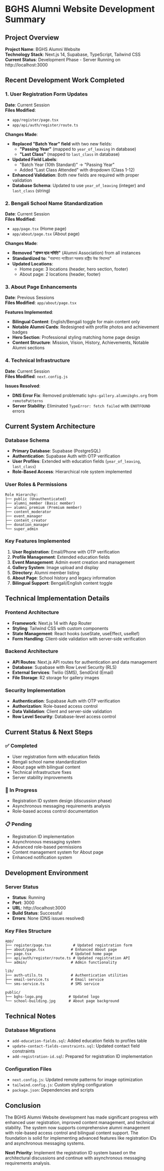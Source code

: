 # BGHS Alumni Website Development Summary

## Project Overview
**Project Name**: BGHS Alumni Website  
**Technology Stack**: Next.js 14, Supabase, TypeScript, Tailwind CSS  
**Current Status**: Development Phase - Server Running on http://localhost:3000

## Recent Development Work Completed

### 1. User Registration Form Updates
**Date**: Current Session  
**Files Modified**: 
- `app/register/page.tsx`
- `app/api/auth/register/route.ts`

**Changes Made**:
- **Replaced "Batch Year" field** with two new fields:
  - **"Passing Year"** (mapped to `year_of_leaving` in database)
  - **"Last Class"** (mapped to `last_class` in database)
- **Updated Field Labels**: 
  - "Batch Year (10th Standard)" → "Passing Year"
  - Added "Last Class Attended" with dropdown (Class 1-12)
- **Enhanced Validation**: Both new fields are required with proper validation
- **Database Schema**: Updated to use `year_of_leaving` (integer) and `last_class` (string)

### 2. Bengali School Name Standardization
**Date**: Current Session  
**Files Modified**: 
- `app/page.tsx` (Home page)
- `app/about/page.tsx` (About page)

**Changes Made**:
- **Removed "প্রাক্তন ছাত্র সমিতি"** (Alumni Association) from all instances
- **Standardized to**: "বারাসাত প্যারীচরণ সরকার রাষ্ট্রীয় উচ্চ বিদ্যালয়"
- **Updated Locations**:
  - Home page: 3 locations (header, hero section, footer)
  - About page: 2 locations (header, footer)

### 3. About Page Enhancements
**Date**: Previous Sessions  
**Files Modified**: `app/about/page.tsx`

**Features Implemented**:
- **Bilingual Content**: English/Bengali toggle for main content only
- **Notable Alumni Cards**: Redesigned with profile photos and achievement badges
- **Hero Section**: Professional styling matching home page design
- **Content Structure**: Mission, Vision, History, Achievements, Notable Alumni sections

### 4. Technical Infrastructure
**Date**: Current Session  
**Files Modified**: `next.config.js`

**Issues Resolved**:
- **DNS Error Fix**: Removed problematic `bghs-gallery.alumnibghs.org` from `remotePatterns`
- **Server Stability**: Eliminated `TypeError: fetch failed` with `ENOTFOUND` errors

## Current System Architecture

### Database Schema
- **Primary Database**: Supabase (PostgreSQL)
- **Authentication**: Supabase Auth with OTP verification
- **User Profiles**: Extended with education fields (`year_of_leaving`, `last_class`)
- **Role-Based Access**: Hierarchical role system implemented

### User Roles & Permissions
```
Role Hierarchy:
├── public (Unauthenticated)
├── alumni_member (Basic member)
├── alumni_premium (Premium member)
├── content_moderator
├── event_manager
├── content_creator
├── donation_manager
└── super_admin
```

### Key Features Implemented
1. **User Registration**: Email/Phone with OTP verification
2. **Profile Management**: Extended education fields
3. **Event Management**: Admin event creation and management
4. **Gallery System**: Image upload and display
5. **Directory**: Alumni member listing
6. **About Page**: School history and legacy information
7. **Bilingual Support**: Bengali/English content toggle

## Technical Implementation Details

### Frontend Architecture
- **Framework**: Next.js 14 with App Router
- **Styling**: Tailwind CSS with custom components
- **State Management**: React hooks (useState, useEffect, useRef)
- **Form Handling**: Client-side validation with server-side verification

### Backend Architecture
- **API Routes**: Next.js API routes for authentication and data management
- **Database**: Supabase with Row Level Security (RLS)
- **External Services**: Twilio (SMS), SendGrid (Email)
- **File Storage**: R2 storage for gallery images

### Security Implementation
- **Authentication**: Supabase Auth with OTP verification
- **Authorization**: Role-based access control
- **Data Validation**: Client and server-side validation
- **Row Level Security**: Database-level access control

## Current Status & Next Steps

### ✅ Completed
- User registration form with education fields
- Bengali school name standardization
- About page with bilingual content
- Technical infrastructure fixes
- Server stability improvements

### 🔄 In Progress
- Registration ID system design (discussion phase)
- Asynchronous messaging requirements analysis
- Role-based access control documentation

### 📋 Pending
- Registration ID implementation
- Asynchronous messaging system
- Advanced role-based permissions
- Content management system for About page
- Enhanced notification system

## Development Environment

### Server Status
- **Status**: Running
- **Port**: 3000
- **URL**: http://localhost:3000
- **Build Status**: Successful
- **Errors**: None (DNS issues resolved)

### Key Files Structure
```
app/
├── register/page.tsx          # Updated registration form
├── about/page.tsx            # Enhanced About page
├── page.tsx                  # Updated home page
├── api/auth/register/route.ts # Updated registration API
└── admin/                    # Admin functionality

lib/
├── auth-utils.ts             # Authentication utilities
├── email-service.ts          # Email service
└── sms-service.ts            # SMS service

public/
├── bghs-logo.png            # Updated logo
└── school-building.jpg      # About page background
```

## Technical Notes

### Database Migrations
- `add-education-fields.sql`: Added education fields to profiles table
- `update-contact-fields-constraints.sql`: Updated contact field constraints
- `add-registration-id.sql`: Prepared for registration ID implementation

### Configuration Files
- `next.config.js`: Updated remote patterns for image optimization
- `tailwind.config.js`: Custom styling configuration
- `package.json`: Dependencies and scripts

## Conclusion

The BGHS Alumni Website development has made significant progress with enhanced user registration, improved content management, and technical stability. The system now supports comprehensive alumni management with role-based access control and bilingual content support. The foundation is solid for implementing advanced features like registration IDs and asynchronous messaging systems.

**Next Priority**: Implement the registration ID system based on the architectural discussions and continue with asynchronous messaging requirements analysis.






